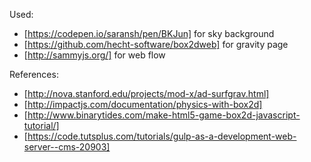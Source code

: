 

Used:
* [https://codepen.io/saransh/pen/BKJun] for sky background
* [https://github.com/hecht-software/box2dweb] for gravity page
* [http://sammyjs.org/] for web flow

References:
* [http://nova.stanford.edu/projects/mod-x/ad-surfgrav.html]
* [http://impactjs.com/documentation/physics-with-box2d]
* [http://www.binarytides.com/make-html5-game-box2d-javascript-tutorial/]
* [https://code.tutsplus.com/tutorials/gulp-as-a-development-web-server--cms-20903]

